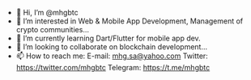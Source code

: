 - 👋 Hi, I’m @mhgbtc
- 👀 I’m interested in Web & Mobile App Development, Management of crypto communities...
- 🌱 I’m currently learning Dart/Flutter for mobile app dev.
- 💞️ I’m looking to collaborate on blockchain development...
- 📫 How to reach me: 
  E-mail: mhg.sa@yahoo.com 
  Twitter: https://twitter.com/mhgbtc
  Telegram: https://t.me/mhgbtc

<!---
mhgbtc/mhgbtc is a ✨ special ✨ repository because its `README.md` (this file) appears on your GitHub profile.
You can click the Preview link to take a look at your changes.
--->
